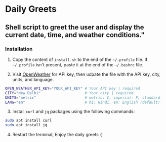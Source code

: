 # Daily Greets

## Shell script to greet the user and display the current date, time, and weather conditions."

### Installation

1. Copy the content of `install.sh` to the end of the `~/.profile` file. If `~/.profile` isn't present, paste it at the end of the `~/.bashrc` file.

2. Visit [OpenWeather](https://home.openweathermap.org/api_keys) for API key, then udpate the file with the API key, city, units, and language.
```bash
OPEN_WEATHER_API_KEY="YOUR_API_KEY" # Your API key | required
CITY="New Delhi"                    # Your city | required
UNITS="metric"                      # metric: C, imperial: F, standard: K (default)
LANG="en"                           # hi: Hindi, en: English (default)
```

3. Install `curl` and `jq` packages using the following commands:

```bash
sudo apt install curl
sudo apt install jq
```

4. Restart the terminal, Enjoy the daily greets :)
